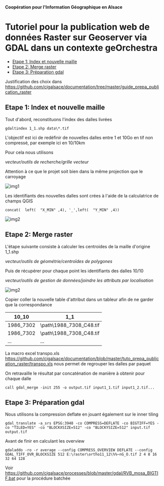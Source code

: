 **Coopération pour l'Information Géographique en Alsace**

# Tutoriel pour la publication web de données Raster sur Geoserver via GDAL dans un contexte geOrchestra

<!-- TOC depthFrom:2 depthTo:3 withLinks:1 updateOnSave:0 orderedList:0 -->

- [Etape 1: Index et nouvelle maille](#etape1-)
- [Etape 2: Merge raster](#etape2-)
- [Etape 3: Préparation gdal](#etape3)

<!-- /TOC -->

Justification des choix dans https://github.com/cigalsace/documentation/tree/master/guide_prepa_publication_raster

## Etape 1: Index et nouvelle maille <a id="etape1-"></a>

Tout d'abord, reconstituons l'index des dalles livrées

```gdaltindex 1_1.shp data\*.tif```

L'objectif est ici de redéfinir de nouvelles dalles entre 1 et 10Go en tif non compressé, par exemple ici en 10/10km

Pour cela nous utilisons

*vecteur/outils de recherche/grille vecteur*

Attention à ce que le projet soit bien dans la même projection que le carroyage

![img1](img/10_10.png)

Les identifiants des nouvelles dalles sont crées à l'aide de la calculatrice de champs QGIS

```concat(  left(  "X_MIN" ,4), '_',left(  "Y_MIN" ,4))```

![img2](img/location.png)

## Etape 2: Merge raster <a id="etape2-"></a>

L'étape suivante consiste à calculer les centroides de la maille d'origine 1_1.shp

*vecteur/outils de géométrie/centroïdes de polygones*

Puis de récupérer pour chaque point les identifiants des dalles 10/10

*vecteur/outils de gestion de données/joindre les attributs par localisation*

![img2](img/centro.png)

Copier coller la nouvelle table d'attribut dans un tableur afin de ne garder que la correspondance

|      10_10         |      1_1     |
|----------|--------------|
|1986_7302|\\path\1988_7308_C48.tif|
|1986_7302|\\path\1988_7308_C48.tif|
|...|...|

La macro excel transpo.xls https://github.com/cigalsace/documentation/blob/master/tuto_prepa_publication_raster/transpo.xls nous permet de regrouper les dalles par paquet

On retravaille le résultat par concaténation de manière à obtenir pour chaque dalle

```call gdal_merge -init 255 -o output.tif input1_1.tif input1_2.tif... ```

## Etape 3: Préparation gdal<a id="etape3-"></a>

Nous utilisons la compression deflate en jouant également sur le inner tiling

```gdal_translate -a_srs EPSG:3948 -co COMPRESS=DEFLATE -co BIGTIFF=YES -co "TILED=YES" -co "BLOCKXSIZE=512" -co "BLOCKYSIZE=512" input.tif output.tif```

Avant de finir en calculant les overview

```gdaladdo -ro -r average --config COMPRESS_OVERVIEW DEFLATE --config GDAL_TIFF_OVR_BLOCKSIZE 512 E:\raster\ortho11_12\%%~nG_O.tif 2 4 8 16 32 64 128```

Voir https://github.com/cigalsace/processes/blob/master/gdal/RVB_mosa_BIGTIF.bat pour la procédure batchée
